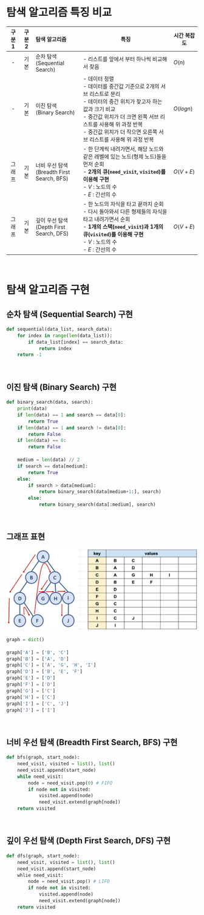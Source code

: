 # 탐색 알고리즘 특징 비교

| 구분1  | 구분2 | 탐색 알고리즘                                   | 특징                                                         | 시간 복잡도 |
| :----: | :---: | :---------------------------------------------- | ------------------------------------------------------------ | ----------- |
|   -    | 기본  | 순차 탐색<br />(Sequential Search)              | - 리스트를 앞에서 부터 하나씩 비교해서 찾음                  | $O(n)$      |
|   -    | 기본  | 이진 탐색<br />(Binary Search)                  | - 데이터 정렬<br />- 데이터를 중간값 기준으로 2개의 서브 리스트로 분리<br />- 데이터의 중간 위치가 찾고자 하는 값과 크기 비교<br />- 중간값 위치가 더 크면 왼쪽 서브 리스트를 사용해 위 과정 반복<br />- 중간값 위치가 더 작으면 오른쪽 서브 리스트를 사용해 위 과정 반복 | $O(log n)$  |
| 그래프 | 기본  | 너비 우선 탐색<br />(Breadth First Search, BFS) | - 한 단계씩 내려가면서, 해당 노드와 같은 레벨에 있는 노드(형제 노드)들을 먼저 순회<br />- **2개의 큐(`need_visit`, `visited`)를 이용해 구현**<br />- $V$ : 노드의 수<br />- $E$ : 간선의 수 | $O(V+E)$    |
| 그래프 | 기본  | 깊이 우선 탐색<br />(Depth First Search, DFS)   | - 한 노드의 자식을 타고 끝까지 순회<br />- 다시 돌아와서 다른 형제들의 자식을 타고 내려가면서 순회<br />- **1개의 스택(`need_visit`)과 1개의 큐(`visited`)를 이용해 구현**<br />- $V$ : 노드의 수<br />- $E$ : 간선의 수 | $O(V + E)$  |

<br>

# 탐색 알고리즘 구현

## 순차 탐색 (Sequential Search) 구현

```python
def sequential(data_list, search_data):
    for index in range(len(data_list)):
        if data_list[index] == search_data:
            return index
    return -1
```

<br>

## 이진 탐색 (Binary Search) 구현

```python
def binary_search(data, search):
    print(data)
    if len(data) == 1 and search == data[0]:
        return True
    if len(data) == 1 and search != data[0]:
        return False
    if len(data) == 0:
        return False
    
    medium = len(data) // 2
    if search == data[medium]:
        return True
    else:
        if search > data[medium]:
            return binary_search(data[medium+1:], search)
        else:
            return binary_search(data[:medium], search)
```

<br>

## 그래프 표현

<img src="./img/graph.png" width="700px" />

```python
graph = dict()

graph['A'] = ['B', 'C']
graph['B'] = ['A', 'D']
graph['C'] = ['A', 'G', 'H', 'I']
graph['D'] = ['B', 'E', 'F']
graph['E'] = ['D']
graph['F'] = ['D']
graph['G'] = ['C']
graph['H'] = ['C']
graph['I'] = ['C', 'J']
graph['J'] = ['I']
```

<br>

## 너비 우선 탐색 (Breadth First Search, BFS) 구현

```python
def bfs(graph, start_node):
    need_visit, visited = list(), list()
    need_visit.append(start_node)
    while need_visit:
        node = need_visit.pop(0) # FIFO
        if node not in visited:
            visited.append(node)
            need_visit.extend(graph[node])
    return visited
```

<br>

## 깊이 우선 탐색 (Depth First Search, DFS) 구현

```python
def dfs(graph, start_node):
    need_visit, visited = list(), list()
    need_visit.append(start_node)
    whlie need_visit:
        node = need_visit.pop() # LIFO
        if node not in visited:
            visited.append(node)
            need_visit.extend(graph[node])
    return visited
```

